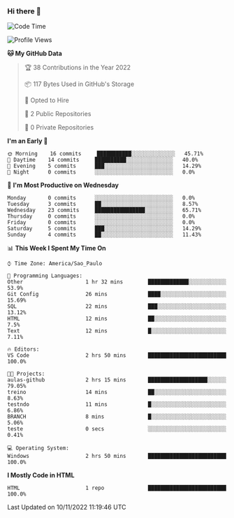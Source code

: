 ### Hi there 👋

<!--
**igabriel-gb/igabriel-gb** is a ✨ _special_ ✨ repository because its `README.md` (this file) appears on your GitHub profile.

Here are some ideas to get you started:

- 🔭 I’m currently working on ...
- 🌱 I’m currently learning ...
- 👯 I’m looking to collaborate on ...
- 🤔 I’m looking for help with ...
- 💬 Ask me about ...
- 📫 How to reach me: ...
- 😄 Pronouns: ...
- ⚡ Fun fact: ...
-->

<!--START_SECTION:waka-->
![Code Time](http://img.shields.io/badge/Code%20Time-2%20hrs%2050%20mins-blue)

![Profile Views](http://img.shields.io/badge/Profile%20Views-41-blue)

**🐱 My GitHub Data** 

> 🏆 38 Contributions in the Year 2022
 > 
> 📦 117 Bytes Used in GitHub's Storage 
 > 
> 💼 Opted to Hire
 > 
> 📜 2 Public Repositories 
 > 
> 🔑 0 Private Repositories  
 > 
**I'm an Early 🐤** 

```text
🌞 Morning    16 commits     ███████████░░░░░░░░░░░░░░   45.71% 
🌇 Daytime    14 commits     ██████████░░░░░░░░░░░░░░░   40.0% 
🌃 Evening    5 commits      ███░░░░░░░░░░░░░░░░░░░░░░   14.29% 
🌙 Night      0 commits      ░░░░░░░░░░░░░░░░░░░░░░░░░   0.0%

```
📅 **I'm Most Productive on Wednesday** 

```text
Monday       0 commits      ░░░░░░░░░░░░░░░░░░░░░░░░░   0.0% 
Tuesday      3 commits      ██░░░░░░░░░░░░░░░░░░░░░░░   8.57% 
Wednesday    23 commits     ████████████████░░░░░░░░░   65.71% 
Thursday     0 commits      ░░░░░░░░░░░░░░░░░░░░░░░░░   0.0% 
Friday       0 commits      ░░░░░░░░░░░░░░░░░░░░░░░░░   0.0% 
Saturday     5 commits      ███░░░░░░░░░░░░░░░░░░░░░░   14.29% 
Sunday       4 commits      ██░░░░░░░░░░░░░░░░░░░░░░░   11.43%

```


📊 **This Week I Spent My Time On** 

```text
⌚︎ Time Zone: America/Sao_Paulo

💬 Programming Languages: 
Other                    1 hr 32 mins        █████████████░░░░░░░░░░░░   53.9% 
Git Config               26 mins             ████░░░░░░░░░░░░░░░░░░░░░   15.69% 
SQL                      22 mins             ███░░░░░░░░░░░░░░░░░░░░░░   13.12% 
HTML                     12 mins             ██░░░░░░░░░░░░░░░░░░░░░░░   7.5% 
Text                     12 mins             █░░░░░░░░░░░░░░░░░░░░░░░░   7.11%

🔥 Editors: 
VS Code                  2 hrs 50 mins       █████████████████████████   100.0%

🐱‍💻 Projects: 
aulas-github             2 hrs 15 mins       ███████████████████░░░░░░   79.05% 
treino                   14 mins             ██░░░░░░░░░░░░░░░░░░░░░░░   8.63% 
testndo                  11 mins             █░░░░░░░░░░░░░░░░░░░░░░░░   6.86% 
BRANCH                   8 mins              █░░░░░░░░░░░░░░░░░░░░░░░░   5.06% 
teste                    0 secs              ░░░░░░░░░░░░░░░░░░░░░░░░░   0.41%

💻 Operating System: 
Windows                  2 hrs 50 mins       █████████████████████████   100.0%

```

**I Mostly Code in HTML** 

```text
HTML                     1 repo              █████████████████████████   100.0%

```



 Last Updated on 10/11/2022 11:19:46 UTC
<!--END_SECTION:waka-->
